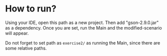 # How to run?

Using your IDE, open this path as a new project. Then add "gson-2.9.0.jar" as a dependency.
Once you are set, run the Main and the modified-scenario will appear.

Do not forget to set path as `exercise2/` as running the Main, since there are some relative paths.
